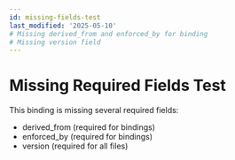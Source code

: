 ```yaml
---
id: missing-fields-test
last_modified: '2025-05-10'
# Missing derived_from and enforced_by for binding
# Missing version field
---
```


# Missing Required Fields Test

This binding is missing several required fields:
- derived_from (required for bindings)
- enforced_by (required for bindings)
- version (required for all files)
